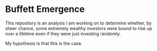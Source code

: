 # Buffett Emergence

This repository is an analysis I am working on to determine whether, by sheer chance, some extremely wealthy investors were bound to rise up over a lifetime even if they were just investing randomly.

My hypothesis is that this is the case.
